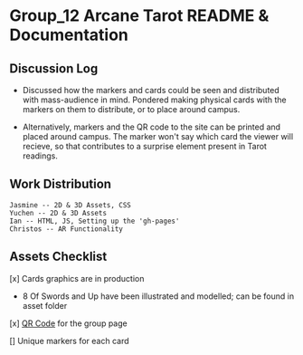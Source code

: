 # Group_12 Arcane Tarot README & Documentation
## Discussion Log

- Discussed how the markers and cards could be seen and distributed with mass-audience in mind.  Pondered making physical cards with the markers on them to distribute, or to place around campus.

- Alternatively, markers and the QR code to the site can be printed and placed around campus.  The marker won't say which card the viewer will recieve, so that contributes to a surprise element present in Tarot readings.

## Work Distribution

```
Jasmine -- 2D & 3D Assets, CSS
Yuchen -- 2D & 3D Assets
Ian -- HTML, JS, Setting up the 'gh-pages' 
Christos -- AR Functionality
```
## Assets Checklist


[x] Cards graphics are in production
  - 8 Of Swords and Up have been illustrated and modelled; can be found in asset folder

[x] [QR Code](https://github.com/robots-make-art-too/Group12_ArcaneTarot/blob/main/Assets/Markers%20and%20QR%20Codes/ArcaneTarotQR.png) for the group page

[] Unique markers for each card

